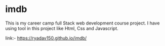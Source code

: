 # imdb
This is my career camp full Stack web development course project. I have using tool in this project like Html, Css and Javascript.

link:- https://ryadav150.github.io/imdb/
